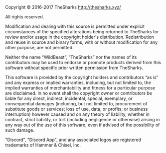 Copyright © 2016-2017 TheSharks
http://thesharks.xyz/
  
All rights reserved.

Modification and dealing with this source is permitted under explicit circumstances of the specified alterations being returned to TheSharks for review and/or usage in the copyright holder's distribution. Redistribution and reuse in source and binary forms, with or without modification for any other purpose, are not permitted.

Neither the name “WildBeast”, “TheSharks” nor the names of its contributors may be used to endorse or promote products derived from this software without specific prior written permission from TheSharks.

This software is provided by the copyright holders and contributors “as is” and any express or implied warranties, including, but not limited to, the implied warranties of merchantability and fitness for a particular purpose are disclaimed. In no event shall the copyright owner or contributors be liable for any direct, indirect, incidental, special, exemplary, or consequential damages (including, but not limited to, procurement of substitute goods or services; loss of use, data, or profits; or business interruption) however caused and on any theory of liability, whether in contract, strict liability, or tort (including negligence or otherwise) arising in any way out of the use of this software, even if advised of the possibility of such damage.

"Discord", "Discord App", and any associated logos are registered trademarks of Hammer & Chisel, inc.

